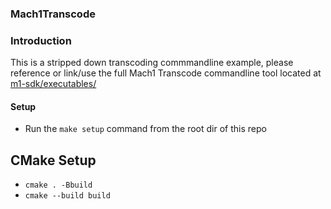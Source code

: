 ### Mach1Transcode

### Introduction
This is a stripped down transcoding commmandline example, please reference or link/use the full Mach1 Transcode commandline tool located at [m1-sdk/executables/](https://github.com/Mach1Studios/m1-sdk/tree/master/executables)

#### Setup
 - Run the `make setup` command from the root dir of this repo

## CMake Setup
 - `cmake . -Bbuild`
 - `cmake --build build`
